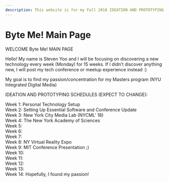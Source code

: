 ```yaml
---
description: This website is for my Fall 2018 IDEATION AND PROTOTYPING!
---
```


# Byte Me! Main Page

WELCOME Byte Me! MAIN PAGE

Hello! My name is Steven Yoo and I will be focusing on discovering a new technology every week \(Monday\) for 15 weeks. If I didn’t discover anything new, I will post my tech conference or meetup experience instead :\)  
  
My goal is to find my passion/concentration for my Masters program \(NYU Integrated Digital Media\) 

IDEATION AND PROTOTYPING SCHEDULES \(EXPECT TO CHANGE\):

Week 1: Personal Technology Setup  
Week 2: Setting Up Essential Software and Conference Update  
Week 3: New York City Media Lab \(NYCML' 18\)  
Week 4: The New York Academy of Sciences  
Week 5:  
Week 6:  
Week 7:  
Week 8: NY Virtual Reality Expo  
Week 9: MIT Conference Presentation ;\)  
Week 10:  
Week 11:  
Week 12:  
Week 13:  
Week 14: Hopefully, I found my passion!

